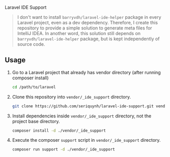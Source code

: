 Laravel IDE Support

> I don't want to install `barryvdh/laravel-ide-helper` package in every Laravel project, even as a dev dependency.
Therefore, I create this repository to provide a simple solution to generate meta files for IntelliJ IDEA.
In another word, this solution still depends on `barryvdh/laravel-ide-helper` package, but is kept independently of source code.

## Usage

1. Go to a Laravel project that already has vendor directory (after running composer install)

    ```bash
    cd /path/to/laravel
    ``` 

2. Clone this repository into `vendor/_ide_support` directory.

    ```bash
    git clone https://github.com/seriquynh/laravel-ide-support.git vendor/_ide_support
    ```

3. Install dependencies inside `vendor/_ide_support` directory, not the project base directory.

    ```bash
    composer install -d ./vendor/_ide_support
    ```

4. Execute the composer `support` script in `vendor/_ide_support` directory.

    ```bash
    composer run support -d ./vendor/_ide_support
    ```
